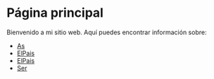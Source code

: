 # Página principal

Bienvenido a mi sitio web. Aquí puedes encontrar información sobre:

- [As](as.md)
- [ElPais](elpais.md)
- [ElPais](reports/elpais/digital/chrome-desktop/elpais.md)
- [Ser](ser.md)
